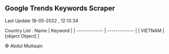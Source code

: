 

## Google Trends Keywords Scraper 
 
Last Update 18-05-2022 , 12:13:34

Country List :
 Name  | Keyword |
| ------------- | ------------- |
| VIETNAM | [object Object] |



© Abdul Muttaqin 
